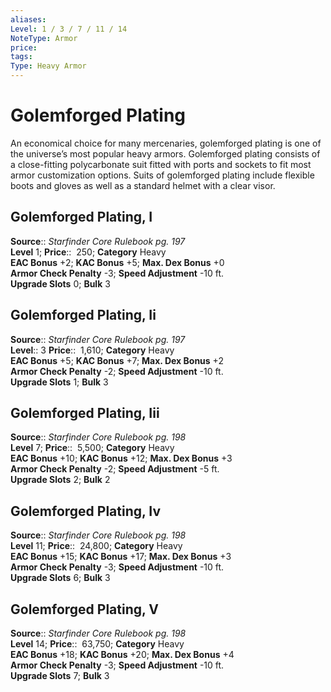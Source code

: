 ```yaml
---
aliases: 
Level: 1 / 3 / 7 / 11 / 14
NoteType: Armor
price: 
tags: 
Type: Heavy Armor
---
```


# Golemforged Plating

An economical choice for many mercenaries, golemforged plating is one of the universe’s most popular heavy armors. Golemforged plating consists of a close-fitting polycarbonate suit fitted with ports and sockets to fit most armor customization options. Suits of golemforged plating include flexible boots and gloves as well as a standard helmet with a clear visor.  

## Golemforged Plating, I

**Source**:: _Starfinder Core Rulebook pg. 197_  
**Level** 1;
**Price**::  250; **Category** Heavy  
**EAC Bonus** +2; **KAC Bonus** +5; **Max. Dex Bonus** +0  
**Armor Check Penalty** -3; **Speed Adjustment** -10 ft.  
**Upgrade Slots** 0; **Bulk** 3

## Golemforged Plating, Ii

**Source**:: _Starfinder Core Rulebook pg. 197_  
**Level**:: 3
**Price**::  1,610; **Category** Heavy  
**EAC Bonus** +5; **KAC Bonus** +7; **Max. Dex Bonus** +2  
**Armor Check Penalty** -2; **Speed Adjustment** -10 ft.  
**Upgrade Slots** 1; **Bulk** 3

## Golemforged Plating, Iii

**Source**:: _Starfinder Core Rulebook pg. 198_  
**Level** 7;
**Price**::  5,500; **Category** Heavy  
**EAC Bonus** +10; **KAC Bonus** +12; **Max. Dex Bonus** +3  
**Armor Check Penalty** -2; **Speed Adjustment** -5 ft.  
**Upgrade Slots** 2; **Bulk** 2

## Golemforged Plating, Iv

**Source**:: _Starfinder Core Rulebook pg. 198_  
**Level** 11;
**Price**::  24,800; **Category** Heavy  
**EAC Bonus** +15; **KAC Bonus** +17; **Max. Dex Bonus** +3  
**Armor Check Penalty** -3; **Speed Adjustment** -10 ft.  
**Upgrade Slots** 6; **Bulk** 3

## Golemforged Plating, V

**Source**:: _Starfinder Core Rulebook pg. 198_  
**Level** 14;
**Price**::  63,750; **Category** Heavy  
**EAC Bonus** +18; **KAC Bonus** +20; **Max. Dex Bonus** +4  
**Armor Check Penalty** -3; **Speed Adjustment** -10 ft.  
**Upgrade Slots** 7; **Bulk** 3
